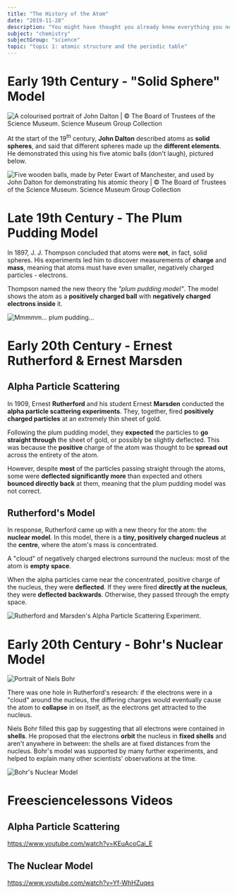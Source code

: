 ```yaml
---
title: "The History of the Atom"
date: "2019-11-28"
description: "You might have thought you already knew everything you needed to know about the atom but you're not going to get away that easily!"
subject: "chemistry"
subjectGroup: "science"
topic: "topic 1: atomic structure and the periodic table"
---
```


# Early 19th Century - "Solid Sphere" Model

![A colourised portrait of John Dalton | © The Board of Trustees of the Science Museum. Science Museum Group Collection](articles/chemistry/topic-1/john-dalton.jpg)

At the start of the 19<sup>th</sup> century, **John Dalton** described atoms as **solid spheres**, and said that different spheres made up the **different elements**. He demonstrated this using his five atomic balls (don't laugh), pictured below.

![Five wooden balls, made by Peter Ewart of Manchester, and used by John Dalton for demonstrating his atomic theory | © The Board of Trustees of the Science Museum. Science Museum Group Collection](articles/chemistry/topic-1/john-daltons-atomic-balls.jpg)

# Late 19th Century - The Plum Pudding Model

In 1897, J. J. Thompson concluded that atoms were **not**, in fact, solid spheres. His experiments led him to discover measurements of **charge** and **mass**, meaning that atoms must have even smaller, negatively charged particles - electrons.

Thompson named the new theory the _"plum pudding model"_. The model shows the atom as a **positively charged ball** with **negatively charged electrons inside** it.

![Mmmmm... plum pudding...](articles/chemistry/topic-1/plum-pudding.jpg)

# Early 20th Century - Ernest Rutherford & Ernest Marsden

## Alpha Particle Scattering

In 1909, Ernest **Rutherford** and his student Ernest **Marsden** conducted the **alpha particle scattering experiments**. They, together, fired **positively charged particles** at an extremely thin sheet of gold.

Following the plum pudding model, they **expected** the particles to **go straight through** the sheet of gold, or possibly be slightly deflected. This was because the **positive** charge of the atom was thought to be **spread out** across the entirety of the atom.

However, despite **most** of the particles passing straight through the atoms, some were **deflected significantly more** than expected and others **bounced directly back** at them, meaning that the plum pudding model was not correct.

## Rutherford's Model

In response, Rutherford came up with a new theory for the atom: the **nuclear model**. In this model, there is a **tiny, positively charged nucleus** at the **centre**, where the atom's mass is concentrated.

A "cloud" of negatively charged electrons surround the nucleus: most of the atom is **empty space**.

When the alpha particles came near the concentrated, positive charge of the nucleus, they were **deflected**. If they were fired **directly at the nucleus**, they were **deflected backwards**. Otherwise, they passed through the empty space.

![Rutherford and Marsden's Alpha Particle Scattering Experiment.](articles/chemistry/topic-1/rutherfords-model.png)

# Early 20th Century - Bohr's Nuclear Model

![Portrait of Niels Bohr](articles/chemistry/topic-1/niels-bohr.jpg)

There was one hole in Rutherford's research: if the electrons were in a "cloud" around the nucleus, the differing charges would eventually cause the atom to **collapse** in on itself, as the electrons get attracted to the nucleus.

Niels Bohr filled this gap by suggesting that all electrons were contained in **shells**. He proposed that the electrons **orbit** the nucleus in **fixed shells** and aren't anywhere in between: the shells are at fixed distances from the nucleus. Bohr's model was supported by many further experiments, and helped to explain many other scientists' observations at the time.

![Bohr's Nuclear Model](articles/chemistry/topic-1/bohrs-nuclear-model.png)

# Freesciencelessons Videos

## Alpha Particle Scattering

https://www.youtube.com/watch?v=KEuAcoCai_E

## The Nuclear Model

https://www.youtube.com/watch?v=Yf-WhHZuqes
